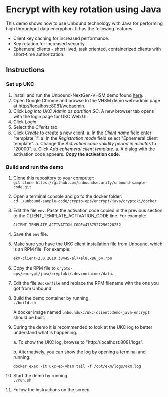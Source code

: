 # Encrypt with key rotation using Java

This demo shows how to use Unbound technology with Java for performing high throughput data encryption. It has the following features:  
* Client key caching for increased performance.
* Key rotation for increased security.
* Ephemeral clients - short lived, task oriented, containerized clients with short-time authorization.

## Instructions

### Set up UKC
1. Install and run the Unbound-NextGen-VHSM demo found [here](https://github.com/unboundsecurity/Unbound-NextGen-vHSM-Interactive-Demo).
1. Open Google Chrome and browse to the VHSM demo web-admin page at [http://localhost:8081/webadmin](http://localhost:8081/webadmin).
1. Click *Log into UKC Admin as partition SO*. A new browser tab opens with the login page for UKC Web UI.
1. Click *Login*.
1. Select the *Clients* tab.
1. Click *Create* to create a new client.
    a. In the *Client name* field enter: "template_1".
    a. In the *Registration mode* field select "Ephemeral client template".
    a. Change the *Activation code validity period in minutes* to "20000".
    a. Click *Add ephemeral client template*.
    a. A dialog with the activation code appears. **Copy the activation code**.

### Build and run the demo
1. Clone this repository to your computer:   
  `git clone https://github.com/unboundsecurity/unbound-sample-code.git`
1. Open a terminal console and go to the docker folder:  
   `cd ./unbound-sample-code/crypto-ops/encrypt/java/cryptoki/docker`
1. Edit the file `env`. Paste the activation code copied in the previous section to the CLIENT_TEMPLATE_ACTIVATION_CODE line.
   For example:
   
   `CLIENT_TEMPLATE_ACTIVATION_CODE=4767527256228252`
1. Save the `env` file.
1. Make sure you have the UKC client installation file from Unbound, which is an RPM file. For example: 
   
   `ekm-client-2.0.2010.38445-el7+el8.x86_64.rpm`
1. Copy the RPM file to `crypto-ops/encrypt/java/cryptoki/.devcontainer/data`.
1. Edit the file `Dockerfile` and replace the RPM filename with the one you got from Unbound.
1. Build the demo container by running:  
   `./build.sh`
   
   A docker image named `unboundukc/ukc-client:demo-java-encrypt` should be built.
1. During the demo it is recommended to look at the UKC log to better understand what is happening.

    a. To show the UKC log, browse to "http://localhost:8081/logs".
    
    b. Alternatively, you can show the log by opening a terminal and running:
    
    `docker exec -it ukc-ep-vhsm tail -f /opt/ekm/logs/ekm.log`
1. Start the demo by running  
   `./run.sh`
1. Follow the instructions on the screen.
